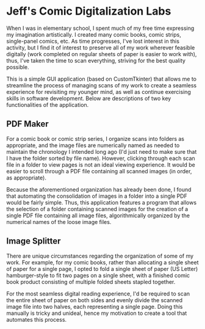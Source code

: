 # Jeff's Comic Digitalization Labs

When I was in elementary school, I spent much of my free time expressing my imagination artistically. I created many comic books, comic strips, single-panel comics, etc. As time progresses, I've lost interest in this activity, but I find it of interest to preserve all of my work wherever feasible digitally (work completed on regular sheets of paper is easier to work with), thus, I've taken the time to scan everything, striving for the best quality possible.

This is a simple GUI application (based on CustomTkinter) that allows me to streamline the process of managing scans of my work to create a seamless experience for revisiting my younger mind, as well as continue exercising skills in software development. Below are descriptions of two key functionalities of the application.

## PDF Maker
For a comic book or comic strip series, I organize scans into folders as appropriate, and the image files are numerically named as needed to maintain the chronology I intended long ago (I'd just need to make sure that I have the folder sorted by file name). However, clicking through each scan file in a folder to view pages is not an ideal viewing experience. It would be easier to scroll through a PDF file containing all scanned images (in order, as appropriate). 

Because the aforementioned organization has already been done, I found that automating the consolidation of images in a folder into a single PDF would be fairly simple. Thus, this application features a program that allows the selection of a folder containing scanned images for the creation of a single PDF file containing all image files, algorithmically organized by the numerical names of the loose image files.

## Image Splitter
There are unique circumstances regarding the organization of some of my work. For example, for my comic books, rather than allocating a single sheet of paper for a single page, I opted to fold a single sheet of paper (US Letter) hamburger-style to fit two pages on a single sheet, with a finished comic book product consisting of multiple folded sheets stapled together.

For the most seamless digital reading experience, I'd be required to scan the entire sheet of paper on both sides and evenly divide the scanned image file into two halves, each representing a single page. Doing this manually is tricky and unideal, hence my motivation to create a tool that automates this process.
